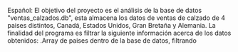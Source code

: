 Español: 
El objetivo del proyecto es el análisis de la base de datos "ventas_calzados.db", esta almacena los datos de ventas de calzado de 4 paises distintos, Canadá, Estados Unidos, Gran Bretaña y Alemania. La finalidad del programa es filtrar la siguiente información acerca de los datos obtenidos:
.Array de paises dentro de la base de datos, filtrando 
